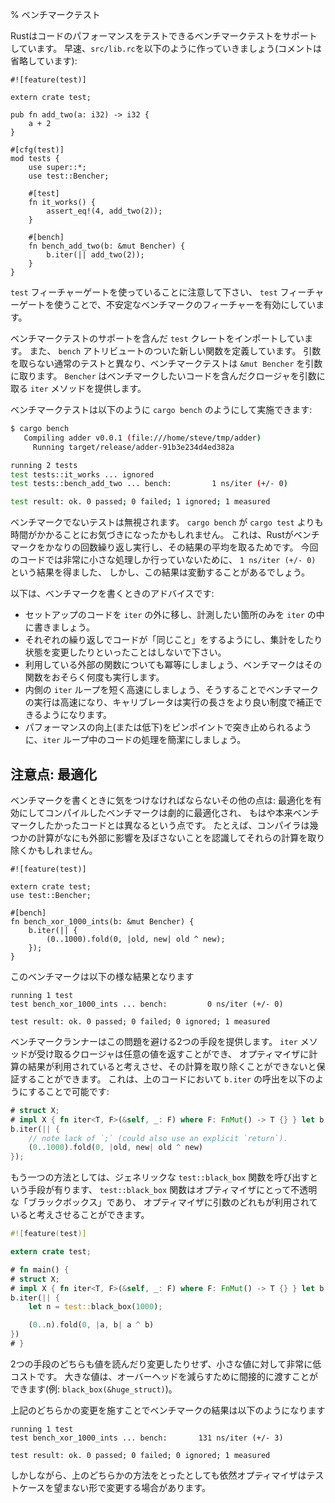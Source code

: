 % ベンチマークテスト
<!-- % Benchmark tests -->

<!-- Rust supports benchmark tests, which can test the performance of your -->
<!-- code. Let's make our `src/lib.rs` look like this (comments elided): -->
Rustはコードのパフォーマンスをテストできるベンチマークテストをサポートしています。
早速、`src/lib.rc`を以下のように作っていきましょう(コメントは省略しています):

```rust,ignore
#![feature(test)]

extern crate test;

pub fn add_two(a: i32) -> i32 {
    a + 2
}

#[cfg(test)]
mod tests {
    use super::*;
    use test::Bencher;

    #[test]
    fn it_works() {
        assert_eq!(4, add_two(2));
    }

    #[bench]
    fn bench_add_two(b: &mut Bencher) {
        b.iter(|| add_two(2));
    }
}
```

<!-- Note the `test` feature gate, which enables this unstable feature. -->
`test` フィーチャーゲートを使っていることに注意して下さい、
`test` フィーチャーゲートを使うことで、不安定なベンチマークのフィーチャーを有効にしています。

<!-- We've imported the `test` crate, which contains our benchmarking support. -->
<!-- We have a new function as well, with the `bench` attribute. Unlike regular -->
<!-- tests, which take no arguments, benchmark tests take a `&mut Bencher`. This -->
<!-- `Bencher` provides an `iter` method, which takes a closure. This closure -->
<!-- contains the code we'd like to benchmark. -->
ベンチマークテストのサポートを含んだ `test` クレートをインポートしています。
また、 `bench` アトリビュートのついた新しい関数を定義しています。
引数を取らない通常のテストと異なり、ベンチマークテストは `&mut Bencher` を引数に取ります。
`Bencher` はベンチマークしたいコードを含んだクロージャを引数に取る `iter` メソッドを提供します。

<!-- We can run benchmark tests with `cargo bench`: -->
ベンチマークテストは以下のように `cargo bench` のようにして実施できます:

```bash
$ cargo bench
   Compiling adder v0.0.1 (file:///home/steve/tmp/adder)
     Running target/release/adder-91b3e234d4ed382a

running 2 tests
test tests::it_works ... ignored
test tests::bench_add_two ... bench:         1 ns/iter (+/- 0)

test result: ok. 0 passed; 0 failed; 1 ignored; 1 measured
```

<!-- Our non-benchmark test was ignored. You may have noticed that `cargo bench` -->
<!-- takes a bit longer than `cargo test`. This is because Rust runs our benchmark -->
<!-- a number of times, and then takes the average. Because we're doing so little -->
<!-- work in this example, we have a `1 ns/iter (+/- 0)`, but this would show -->
<!-- the variance if there was one. -->
ベンチマークでないテストは無視されます。
`cargo bench` が `cargo test` よりも時間がかかることにお気づきになったかもしれません。
これは、Rustがベンチマークをかなりの回数繰り返し実行し、その結果の平均を取るためです。
今回のコードでは非常に小さな処理しか行っていないために、 `1 ns/iter (+/- 0)` という結果を得ました、
しかし、この結果は変動することがあるでしょう。

<!-- Advice on writing benchmarks: -->
以下は、ベンチマークを書くときのアドバイスです:


<!-- * Move setup code outside the `iter` loop; only put the part you want to measure inside -->
<!-- * Make the code do "the same thing" on each iteration; do not accumulate or change state -->
<!-- * Make the outer function idempotent too; the benchmark runner is likely to run -->
<!--   it many times -->
<!-- *  Make the inner `iter` loop short and fast so benchmark runs are fast and the -->
<!--    calibrator can adjust the run-length at fine resolution -->
<!-- * Make the code in the `iter` loop do something simple, to assist in pinpointing -->
<!--   performance improvements (or regressions) -->
* セットアップのコードを `iter` の外に移し、計測したい箇所のみを `iter` の中に書きましょう。
* それぞれの繰り返しでコードが「同じこと」をするようにし、集計をしたり状態を変更したりといったことはしないで下さい。
* 利用している外部の関数についても冪等にしましょう、ベンチマークはその関数をおそらく何度も実行します。
* 内側の `iter` ループを短く高速にしましょう、そうすることでベンチマークの実行は高速になり、キャリブレータは実行の長さをより良い制度で補正できるようになります。
* パフォーマンスの向上(または低下)をピンポイントで突き止められるように、`iter` ループ中のコードの処理を簡潔にしましょう。

<!-- ## Gotcha: optimizations -->
## 注意点: 最適化

<!-- There's another tricky part to writing benchmarks: benchmarks compiled with -->
<!-- optimizations activated can be dramatically changed by the optimizer so that -->
<!-- the benchmark is no longer benchmarking what one expects. For example, the -->
<!-- compiler might recognize that some calculation has no external effects and -->
<!-- remove it entirely. -->
ベンチマークを書くときに気をつけなければならないその他の点は: 最適化を有効にしてコンパイルしたベンチマークは劇的に最適化され、
もはや本来ベンチマークしたかったコードとは異なるという点です。
たとえば、コンパイラは幾つかの計算がなにも外部に影響を及ぼさないことを認識してそれらの計算を取り除くかもしれません。

```rust,ignore
#![feature(test)]

extern crate test;
use test::Bencher;

#[bench]
fn bench_xor_1000_ints(b: &mut Bencher) {
    b.iter(|| {
        (0..1000).fold(0, |old, new| old ^ new);
    });
}
```

<!-- gives the following results -->
このベンチマークは以下の様な結果となります

```text
running 1 test
test bench_xor_1000_ints ... bench:         0 ns/iter (+/- 0)

test result: ok. 0 passed; 0 failed; 0 ignored; 1 measured
```

<!-- The benchmarking runner offers two ways to avoid this. Either, the closure that -->
<!-- the `iter` method receives can return an arbitrary value which forces the -->
<!-- optimizer to consider the result used and ensures it cannot remove the -->
<!-- computation entirely. This could be done for the example above by adjusting the -->
<!-- `b.iter` call to -->
ベンチマークランナーはこの問題を避ける2つの手段を提供します。
`iter` メソッドが受け取るクロージャは任意の値を返すことができ、
オプティマイザに計算の結果が利用されていると考えさせ、その計算を取り除くことができないと保証することができます。
これは、上のコードにおいて `b.iter` の呼出を以下のようにすることで可能です:

```rust
# struct X;
# impl X { fn iter<T, F>(&self, _: F) where F: FnMut() -> T {} } let b = X;
b.iter(|| {
    // note lack of `;` (could also use an explicit `return`).
    (0..1000).fold(0, |old, new| old ^ new)
});
```

<!-- Or, the other option is to call the generic `test::black_box` function, which -->
<!-- is an opaque "black box" to the optimizer and so forces it to consider any -->
<!-- argument as used. -->
もう一つの方法としては、ジェネリックな `test::black_box` 関数を呼び出すという手段が有ります、
`test::black_box` 関数はオプティマイザにとって不透明な「ブラックボックス」であり、
オプティマイザに引数のどれもが利用されていると考えさせることができます。

```rust
#![feature(test)]

extern crate test;

# fn main() {
# struct X;
# impl X { fn iter<T, F>(&self, _: F) where F: FnMut() -> T {} } let b = X;
b.iter(|| {
    let n = test::black_box(1000);

    (0..n).fold(0, |a, b| a ^ b)
})
# }
```

<!-- Neither of these read or modify the value, and are very cheap for small values. -->
<!-- Larger values can be passed indirectly to reduce overhead (e.g. -->
<!-- `black_box(&huge_struct)`). -->
2つの手段のどちらも値を読んだり変更したりせず、小さな値に対して非常に低コストです。
大きな値は、オーバーヘッドを減らすために間接的に渡すことができます(例: `black_box(&huge_struct)`)。

<!-- Performing either of the above changes gives the following benchmarking results -->
上記のどちらかの変更を施すことでベンチマークの結果は以下のようになります

```text
running 1 test
test bench_xor_1000_ints ... bench:       131 ns/iter (+/- 3)

test result: ok. 0 passed; 0 failed; 0 ignored; 1 measured
```

<!-- However, the optimizer can still modify a testcase in an undesirable manner -->
<!-- even when using either of the above. -->
しかしながら、上のどちらかの方法をとったとしても依然オプティマイザはテストケースを望まない形で変更する場合があります。
